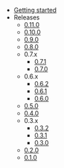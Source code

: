 - [Getting started](index.md)
- Releases
  - [0.11.0](releases/0.11.0.md)
  - [0.10.0](releases/0.10.0.md)
  - [0.9.0](releases/0.9.0.md)
  - [0.8.0](releases/0.8.0.md)
  - 0.7.x
    - [0.7.1](releases/0.7.1.md)
    - [0.7.0](releases/0.7.0.md)
  - 0.6.x
    - [0.6.2](releases/0.6.2.md)
    - [0.6.1](releases/0.6.1.md)
    - [0.6.0](releases/0.6.0.md)
  - [0.5.0](releases/0.5.0.md)
  - [0.4.0](releases/0.4.0.md)
  - 0.3.x
    - [0.3.2](releases/0.3.2.md)
    - [0.3.1](releases/0.3.1.md)
    - [0.3.0](releases/0.3.0.md)
  - [0.2.0](releases/0.2.0.md)
  - [0.1.0](releases/0.1.0.md)

